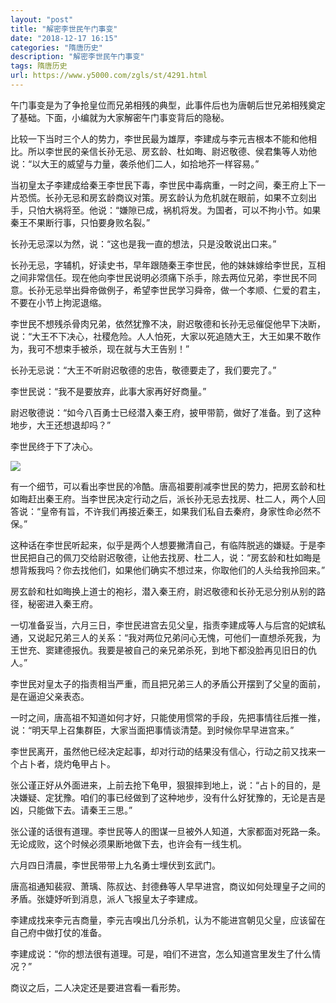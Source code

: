 ```yaml
---
layout: "post"
title: "解密李世民午门事变"
date: "2018-12-17 16:15"
categories: "隋唐历史"
description: "解密李世民午门事变"
tags: 隋唐历史
url: https://www.y5000.com/zgls/st/4291.html
---
```






午门事变是为了争抢皇位而兄弟相残的典型，此事件后也为唐朝后世兄弟相残奠定了基础。下面，小编就为大家解密午门事变背后的隐秘。

比较一下当时三个人的势力，李世民最为雄厚，李建成与李元吉根本不能和他相比。所以李世民的亲信长孙无忌、房玄龄、杜如晦、尉迟敬德、侯君集等人劝他说：“以大王的威望与力量，袭杀他们二人，如拾地芥一样容易。”

当初皇太子李建成给秦王李世民下毒，李世民中毒病重，一时之间，秦王府上下一片恐慌。长孙无忌和房玄龄商议对策。房玄龄认为危机就在眼前，如果不立刻出手，只怕大祸将至。他说：“嫌隙已成，祸机将发。为国者，可以不拘小节。如果秦王不果断行事，只怕要身败名裂。”

长孙无忌深以为然，说：“这也是我一直的想法，只是没敢说出口来。”

长孙无忌，字辅机，好读史书，早年跟随秦王李世民，他的妹妹嫁给李世民，互相之间非常信任。现在他向李世民说明必须痛下杀手，除去两位兄弟，李世民不同意。长孙无忌举出舜帝做例子，希望李世民学习舜帝，做一个孝顺、仁爱的君主，不要在小节上拘泥退缩。

李世民不想残杀骨肉兄弟，依然犹豫不决，尉迟敬德和长孙无忌催促他早下决断，说：“大王不下决心，社稷危险。人人怕死，大家以死追随大王，大王如果不敢作为，我可不想束手被杀，现在就与大王告别！”

长孙无忌说：“大王不听尉迟敬德的忠告，敬德要走了，我们要完了。”

李世民说：“我不是要放弃，此事大家再好好商量。”

尉迟敬德说：“如今八百勇士已经潜入秦王府，披甲带箭，做好了准备。到了这种地步，大王还想退却吗？”

李世民终于下了决心。

![](https://img.y5000.com/uploads/allimg/161101/12005K520-0.jpg)

有一个细节，可以看出李世民的冷酷。唐高祖要削减李世民的势力，把房玄龄和杜如晦赶出秦王府。当李世民决定行动之后，派长孙无忌去找房、杜二人，两个人回答说：“皇帝有旨，不许我们再接近秦王，如果我们私自去秦府，身家性命必然不保。”

这种话在李世民听起来，似乎是两个人想要撇清自己，有临阵脱逃的嫌疑。于是李世民把自己的佩刀交给尉迟敬德，让他去找房、杜二人，说：“房玄龄和杜如晦是想背叛我吗？你去找他们，如果他们确实不想过来，你取他们的人头给我拎回来。”

房玄龄和杜如晦换上道士的袍衫，潜入秦王府，尉迟敬德和长孙无忌分别从别的路径，秘密进入秦王府。

一切准备妥当，六月三日，李世民进宫去见父皇，指责李建成等人与后宫的妃嫔私通，又说起兄弟三人的关系：“我对两位兄弟问心无愧，可他们一直想杀死我，为王世充、窦建德报仇。我要是被自己的亲兄弟杀死，到地下都没脸再见旧日的仇人。”

李世民对皇太子的指责相当严重，而且把兄弟三人的矛盾公开摆到了父皇的面前，是在逼迫父亲表态。

一时之间，唐高祖不知道如何才好，只能使用惯常的手段，先把事情往后推一推，说：“明天早上召集群臣，大家当面把事情谈清楚。到时候你早早进宫来。”

李世民离开，虽然他已经决定起事，却对行动的结果没有信心，行动之前又找来一个占卜者，烧灼龟甲占卜。

张公谨正好从外面进来，上前去抢下龟甲，狠狠摔到地上，说：“占卜的目的，是决嫌疑、定犹豫。咱们的事已经做到了这种地步，没有什么好犹豫的，无论是吉是凶，只能做下去。请秦王三思。”

张公谨的话很有道理。李世民等人的图谋一旦被外人知道，大家都面对死路一条。无论成败，这个时候必须果断地做下去，也许会有一线生机。

六月四日清晨，李世民带带上九名勇士埋伏到玄武门。

唐高祖通知裴寂、萧瑀、陈叔达、封德彝等人早早进宫，商议如何处理皇子之间的矛盾。张婕妤听到消息，派人飞报皇太子李建成。

李建成找来李元吉商量，李元吉嗅出几分杀机，认为不能进宫朝见父皇，应该留在自己府中做打仗的准备。

李建成说：“你的想法很有道理。可是，咱们不进宫，怎么知道宫里发生了什么情况？”

商议之后，二人决定还是要进宫看一看形势。
